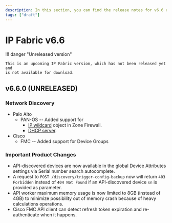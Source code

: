 ```yaml
---
description: In this section, you can find the release notes for v6.6 releases.
tags: ["draft"]
---
```


# IP Fabric v6.6

!!! danger "Unreleased version"

    This is an upcoming IP Fabric version, which has not been released yet and
    is not available for download.

## v6.6.0 (UNRELEASED)

### Network Discovery

- Palo Alto
  - PAN-OS -- Added support for
    - [IP wildcard](https://docs.paloaltonetworks.com/pan-os/9-1/pan-os-admin/policy/policy-objects) object in Zone Firewall.
    - [DHCP server](https://docs.paloaltonetworks.com/pan-os/9-1/pan-os-web-interface-help/network/network-dhcp/dhcp-server).
- Cisco
  - FMC -- Added support for Device Groups

### Important Product Changes

- API-discovered devices are now available in the global Device Attributes settings via Serial number search autocomplete.
- A request to `POST /discovery/trigger-config-backup` now will return `403 Forbidden` instead of `404 Not Found` if an API-discovered device `sn` is provided as parameter. 
- API worker maximum memory usage is now limited to 8GB (instead of 4GB) to minimize possibility out of memory crash because of heavy calculations operations.
- Cisco FMC API client can detect refresh token expiration and re-authenticate when it happens.
